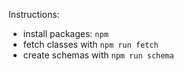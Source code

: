 Instructions:

- install packages: `npm`
- fetch classes with `npm run fetch`
- create schemas with `npm run schema`
